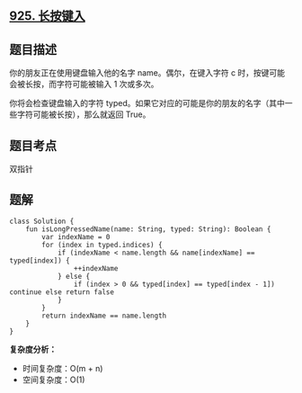 ## [925. 长按键入](https://leetcode.cn/problems/long-pressed-name/submissions/)

## 题目描述

你的朋友正在使用键盘输入他的名字 name。偶尔，在键入字符 c 时，按键可能会被长按，而字符可能被输入 1 次或多次。

你将会检查键盘输入的字符 typed。如果它对应的可能是你的朋友的名字（其中一些字符可能被长按），那么就返回 True。

## 题目考点

双指针

## 题解
 
```
class Solution {
    fun isLongPressedName(name: String, typed: String): Boolean {
        var indexName = 0
        for (index in typed.indices) {
            if (indexName < name.length && name[indexName] == typed[index]) {
                ++indexName
            } else {
                if (index > 0 && typed[index] == typed[index - 1]) continue else return false
            }
        }
        return indexName == name.length
    }
}
```

**复杂度分析：**

- 时间复杂度：O(m + n)
- 空间复杂度：O(1) 
